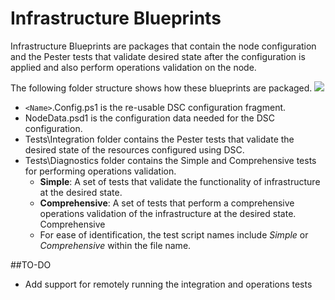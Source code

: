 # Infrastructure Blueprints
Infrastructure Blueprints are packages that contain the node configuration and the Pester tests that validate desired state after the configuration is applied and also perform operations validation on the node.

The following folder structure shows how these blueprints are packaged.
![](http://i.imgur.com/lvieXNW.png)

- `<Name>`.Config.ps1 is the re-usable DSC configuration fragment.
- NodeData.psd1 is the configuration data needed for the DSC configuration.
- Tests\Integration folder contains the Pester tests that validate the desired state of the resources configured using DSC.
- Tests\Diagnostics folder contains the Simple and Comprehensive tests for performing operations validation.
	- **Simple**: A set of tests that validate the functionality of infrastructure at the desired state.
	- **Comprehensive**: A set of tests that perform a comprehensive operations validation of the infrastructure at the desired state. Comprehensive 
	- For ease of identification, the test script names include *Simple* or *Comprehensive* within the file name.

##TO-DO
- Add support for remotely running the integration and operations tests
